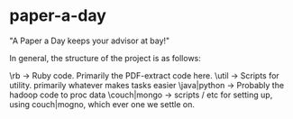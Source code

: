 paper-a-day
===========

"A Paper a Day keeps your advisor at bay!"

In general, the structure of the project is as follows:

\rb -> Ruby code. Primarily the PDF-extract code here.
\util -> Scripts for utility. primarily whatever makes tasks easier
\java|python -> Probably the hadoop code to proc data
\couch|mongo -> scripts / etc for setting up, using couch|mogno, which ever one we settle on. 



